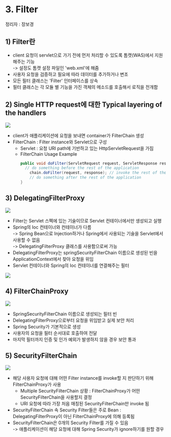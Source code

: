 # 3. Filter

정리자 : 장보경

## 1) Filter란

- client 요청이 servlet으로 가기 전에 먼저 처리할 수 있도록 톰캣(WAS)에서 지원해주는 기능<br>
-> 설정도 톰캣 설정 파일인 'web.xml'에 해줌
- 사용자 요청을 검증하고 필요에 따라 데이터를 추가하거나 변조
- 모든 필터 클래스는 'Filter' 인터페이스를 상속
- 필터 클래스는 각 모듈 별 기능을 가진 객체의 메소드를 호출해서 로직을 전개함


## 2) Single HTTP request에 대한 Typical layering of the handlers

<img src="https://docs.spring.io/spring-security/reference/_images/servlet/architecture/filterchain.png">

   - client가 애플리케이션에 요청을 보내면 container가 FilterChain 생성
   - FilterChain : Filter instance와 Servlet으로 구성
     - Servlet : 요청 URI path에 기반하고 있는 HttpServletRequest을 가짐
     - FilterChain Usage Example
       ```java
       public void doFilter(ServletRequest request, ServletResponse response, FilterChain chain) {
         // do something before the rest of the application
           chain.doFilter(request, response); // invoke the rest of the application
           // do something after the rest of the application
       }
       ```

## 3) DelegatingFilterProxy

<img src="https://docs.spring.io/spring-security/reference/_images/servlet/architecture/delegatingfilterproxy.png">

- Filter는 Servlet 스펙에 있는 기술이므로 Servlet 컨테이너에서만 생성되고 실행
- Spring의 Ioc 컨테이너와 컨테이너가 다름<br>
-> Spring Bean으로 Injection하거나 Spring에서 사용되는 기술을 Servlet에서 사용할 수 없음<br>
-> DelegatingFilterProxy 클래스를 사용함으로써 가능
- DelegatingFilterProxy는 springSecurityFilterChain 이름으로 생성된 빈을 ApplicationContext에서 찾아 요청을 위임
- Servlet 컨테이너와 Spring의 Ioc 컨테이너를 연결해주는 필터
<img src="https://img1.daumcdn.net/thumb/R1280x0/?scode=mtistory2&fname=https%3A%2F%2Fblog.kakaocdn.net%2Fdn%2Fo8IF5%2FbtrX8i3zRu0%2FVxMK6V3qcgyZhgKK3PVn4K%2Fimg.png">

## 4) FilterChainProxy

<img src="https://docs.spring.io/spring-security/reference/_images/servlet/architecture/filterchainproxy.png">

- SpringSecurityFilterChain 이름으로 생성되는 필터 빈
- DelegatingFilterProxy으로부터 요청을 위임받고 실제 보안 처리
- Spring Security가 기본적으로 생성
- 사용자의 요청을 필터 순서대로 호출하여 전달
- 마지막 필터까지 인증 및 인가 예외가 발생하지 않을 경우 보안 통과

## 5) SecurityFilterChain
<img src="https://docs.spring.io/spring-security/reference/_images/servlet/architecture/multi-securityfilterchain.png">

- 해당 사용자 요청에 대해 어떤 Filter instance를 invoke할 지 판단하기 위해 FilterChainProxy가 사용
  - Multiple SecurityFilterChain 상황 : FilterChainProxy가 어떤 SecurityFilterChain을 사용할지 결정
  - URI 요청에 따라 가장 처음 매칭된 SecurityFilterChain만 invoke 됨
- SecurityFilterChain 속 Security Filter들은 주로 Bean : DelegatingFilterProxy이 아닌 FilterChainProxy에 의해 등록됨
- SecurityFilterChain은 0개의 Security Filter를 가질 수 있음<br>
-> 애플리케이션이 해당 요청에 대해 Spring Security가 ignore하기를 원할 경우
